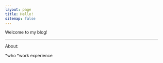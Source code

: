 ```yaml
---
layout: page
title: Hello!
sitemap: false
---
```


Welcome to my blog!

----
About:

*who
*work experience